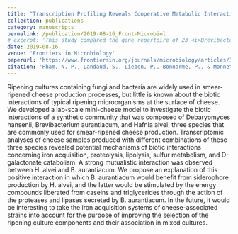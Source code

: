 ```yaml
---
title: "Transcription Profiling Reveals Cooperative Metabolic Interactions in a Microbial Cheese-Ripening Community Composed of <i>Debaryomyces hansenii</i>, <i>Brevibacterium aurantiacum</i>, and <i>Hafnia alvei</i>"
collection: publications
category: manuscripts
permalink: /publication/2019-08-16_Front-Microbiol
# excerpt: 'This study compared the gene repertoire of 23 <i>Brevibacterium</i> strains to elucidate genetic mechanisms involved in their ability to grow on the cheese surface.'
date: 2019-08-16
venue: 'Frontiers in Microbiology'
paperurl: 'https://www.frontiersin.org/journals/microbiology/articles/10.3389/fmicb.2019.01901/full'
citation: 'Pham, N. P., Landaud, S., Lieben, P., Bonnarme, P., & Monnet, C. (2019). &quot;Transcription profiling reveals cooperative metabolic interactions in a microbial cheese-ripening community composed of Debaryomyces hansenii, Brevibacterium aurantiacum, and Hafnia alvei.&quot; Frontiers in microbiology, 10, 1901.'
---
```


Ripening cultures containing fungi and bacteria are widely used in smear-ripened cheese production processes, but little is known about the biotic interactions of typical ripening microorganisms at the surface of cheese. We developed a lab-scale mini-cheese model to investigate the biotic interactions of a synthetic community that was composed of Debaryomyces hansenii, Brevibacterium aurantiacum, and Hafnia alvei, three species that are commonly used for smear-ripened cheese production. Transcriptomic analyses of cheese samples produced with different combinations of these three species revealed potential mechanisms of biotic interactions concerning iron acquisition, proteolysis, lipolysis, sulfur metabolism, and D-galactonate catabolism. A strong mutualistic interaction was observed between H. alvei and B. aurantiacum. We propose an explanation of this positive interaction in which B. aurantiacum would benefit from siderophore production by H. alvei, and the latter would be stimulated by the energy compounds liberated from caseins and triglycerides through the action of the proteases and lipases secreted by B. aurantiacum. In the future, it would be interesting to take the iron acquisition systems of cheese-associated strains into account for the purpose of improving the selection of the ripening culture components and their association in mixed cultures.